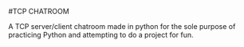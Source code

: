 #TCP CHATROOM

A TCP server/client chatroom made in python for the sole purpose of practicing Python and attempting to do a project for fun.
